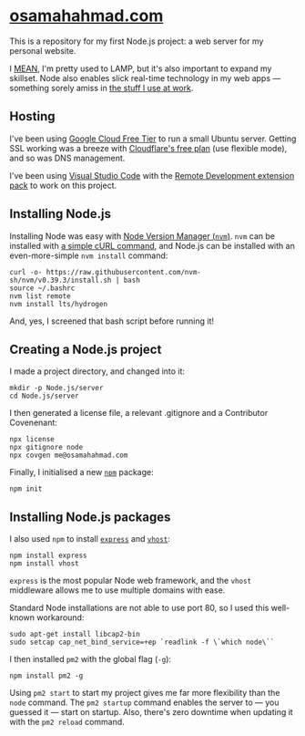 # [osamahahmad.com](https://osamahahmad.com)

This is a repository for my first Node.js project: a web server for my personal website.

I [MEAN](https://rapidapi.com/blog/lamp-vs-mean/), I'm pretty used to LAMP, but it's also important to expand my skillset. Node also enables slick real-time technology in my web apps — something sorely amiss in [the stuff I use at work](https://en.wikipedia.org/wiki/Lorenzo_patient_record_systems).

## Hosting
I've been using [Google Cloud Free Tier](https://cloud.google.com/free/docs/free-cloud-features) to run a small Ubuntu server. Getting SSL working was a breeze with [Cloudflare's free plan](https://www.cloudflare.com/en-gb/plans/free/) (use flexible mode), and so was DNS management.

I've been using [Visual Studio Code](https://code.visualstudio.com) with the [Remote Development extension pack](https://marketplace.visualstudio.com/items?itemName=ms-vscode-remote.vscode-remote-extensionpack) to work on this project.

## Installing Node.js
Installing Node was easy with [Node Version Manager (`nvm`)](https://github.com/nvm-sh/nvm). `nvm` can be installed with [a simple cURL command](https://github.com/nvm-sh/nvm#installing-and-updating), and Node.js can be installed with an even-more-simple `nvm install` command:
```
curl -o- https://raw.githubusercontent.com/nvm-sh/nvm/v0.39.3/install.sh | bash
source ~/.bashrc
nvm list remote
nvm install lts/hydrogen
```
And, yes, I screened that bash script before running it!

## Creating a Node.js project
I made a project directory, and changed into it:
```
mkdir -p Node.js/server
cd Node.js/server
```
I then generated a license file, a relevant .gitignore and a Contributor Covenenant:
```
npx license
npx gitignore node
npx covgen me@osamahahmad.com
```
Finally, I initialised a new [`npm`](https://www.npmjs.com/) package:
```
npm init
```

## Installing Node.js packages
I also used `npm` to install [`express`](https://www.npmjs.com/package/express) and [`vhost`](https://www.npmjs.com/package/vhost):
```
npm install express
npm install vhost
```
`express` is the most popular Node web framework, and the `vhost` middleware allows me to use multiple domains with ease.

Standard Node installations are not able to use port 80, so I used this well-known workaround:
```
sudo apt-get install libcap2-bin
sudo setcap cap_net_bind_service=+ep `readlink -f \`which node\``
```

I then installed `pm2` with the global flag (`-g`):
```
npm install pm2 -g
```

Using `pm2 start` to start my project gives me far more flexibility than the `node` command. The `pm2 startup` command enables the server to — you guessed it — start on startup. Also, there's zero downtime when updating it with the `pm2 reload` command.
